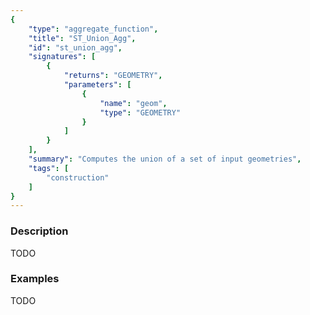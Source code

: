 ```yaml
---
{
    "type": "aggregate_function",
    "title": "ST_Union_Agg",
    "id": "st_union_agg",
    "signatures": [
        {
            "returns": "GEOMETRY",
            "parameters": [
                {
                    "name": "geom",
                    "type": "GEOMETRY"
                }
            ]
        }
    ],
    "summary": "Computes the union of a set of input geometries",
    "tags": [
        "construction"
    ]
}
---
```


### Description

TODO

### Examples

TODO

